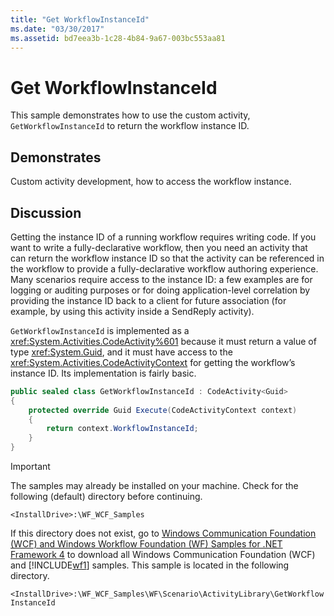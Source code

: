 ```yaml
---
title: "Get WorkflowInstanceId"
ms.date: "03/30/2017"
ms.assetid: bd7eea3b-1c28-4b84-9a67-003bc553aa81
---
```

# Get WorkflowInstanceId
This sample demonstrates how to use the custom activity, `GetWorkflowInstanceId` to return the workflow instance ID.  
  
## Demonstrates  
 Custom activity development, how to access the workflow instance.  
  
## Discussion  
 Getting the instance ID of a running workflow requires writing code. If you want to write a fully-declarative workflow, then you need an activity that can return the workflow instance ID so that the activity can be referenced in the workflow to provide a fully-declarative workflow authoring experience. Many scenarios require access to the instance ID: a few examples are for logging or auditing purposes or for doing application-level correlation by providing the instance ID back to a client for future association (for example, by using this activity inside a SendReply activity).  
  
 `GetWorkflowInstanceId` is implemented as a <xref:System.Activities.CodeActivity%601> because it must return a value of type <xref:System.Guid>, and it must have access to the <xref:System.Activities.CodeActivityContext> for getting the workflow’s instance ID. Its implementation is fairly basic.  
  
```csharp  
public sealed class GetWorkflowInstanceId : CodeActivity<Guid>  
{  
    protected override Guid Execute(CodeActivityContext context)  
    {  
        return context.WorkflowInstanceId;  
    }  
}
```  
  
> [!IMPORTANT]
> The samples may already be installed on your machine. Check for the following (default) directory before continuing.  
>   
> `<InstallDrive>:\WF_WCF_Samples`  
>   
> If this directory does not exist, go to [Windows Communication Foundation (WCF) and Windows Workflow Foundation (WF) Samples for .NET Framework 4](https://go.microsoft.com/fwlink/?LinkId=150780) to download all Windows Communication Foundation (WCF) and [!INCLUDE[wf1](../../../../includes/wf1-md.md)] samples. This sample is located in the following directory.  
>   
> `<InstallDrive>:\WF_WCF_Samples\WF\Scenario\ActivityLibrary\GetWorkflowInstanceId`
